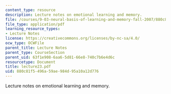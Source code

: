 ```yaml
---
content_type: resource
description: Lecture notes on emotional learning and memory.
file: /courses/9-03-neural-basis-of-learning-and-memory-fall-2007/880c81f5496a59ae984d95a10a12d776_lecture23.pdf
file_type: application/pdf
learning_resource_types:
- Lecture Notes
license: https://creativecommons.org/licenses/by-nc-sa/4.0/
ocw_type: OCWFile
parent_title: Lecture Notes
parent_type: CourseSection
parent_uid: 63f1e908-6aa6-5d81-66e8-740c7b6e4d6c
resourcetype: Document
title: lecture23.pdf
uid: 880c81f5-496a-59ae-984d-95a10a12d776
---
```

Lecture notes on emotional learning and memory.
